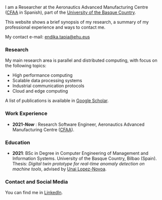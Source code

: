 I am a Researcher at the Aeronautics Advanced Manufacturing Centre ([CFAA](https://cfaa.eus/) in Spanish), part of the [University of the Basque Country](https://www.ehu.eus/en).

This website shows a brief synopsis of my research, a summary of my professional experience and ways to contact me. 

My contact e-mail: endika.tapia@ehu.eus

### Research

My main research area is parallel and distributed computing, with focus on the following topics:
- High performance computing
- Scalable data processing systems
- Industrial communication protocols
- Cloud and edge computing
  
A list of publications is available in [Google Scholar](https://scholar.google.es/citations?user=WET0TD4AAAAJ&hl=es&oi=ao).

### Work Experience

- **2021-**___Now___ : Research Software Engineer, Aeronautics Advanced Manufacturing Centre ([CFAA](https://cfaa.eus/)).

### Education

- **2021**: BSc in Degree in Computer Engineering of Management and Information Systems. University of the Basque Country, Bilbao (Spain).  
Thesis: _Digital twin prototype for real-time anomaly detection on machine tools_, advised by [Unai Lopez-Novoa](https://github.com/ulopeznovoa).

### Contact and Social Media

You can find me in [LinkedIn](https://es.linkedin.com/in/endika-tapia-fernandez-558975232).
